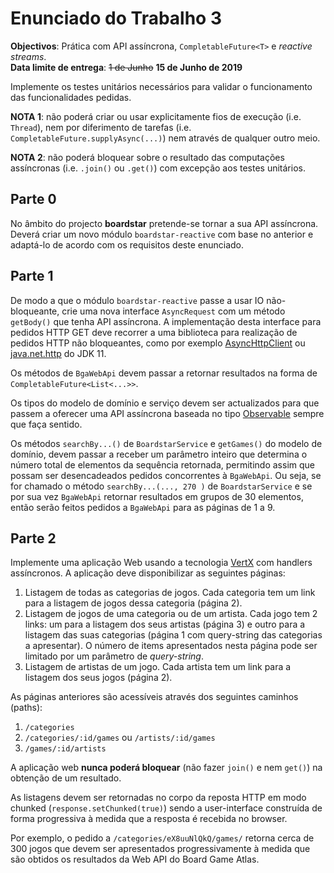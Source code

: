 # Enunciado do Trabalho 3

**Objectivos**: Prática com API assíncrona, `CompletableFuture<T>` e _reactive streams_.
<br>
**Data limite de entrega**: ~~1 de Junho~~ **15 de Junho de 2019**

Implemente os testes unitários necessários para validar o
funcionamento das funcionalidades pedidas.

**NOTA 1**: não poderá criar ou usar explicitamente fios de execução (i.e.
`Thread`), nem por diferimento de tarefas (i.e.
`CompletableFuture.supplyAsync(...)`) nem através de qualquer outro meio.

**NOTA 2**: não poderá bloquear sobre o resultado das computações assíncronas
(i.e. `.join()` ou `.get()`) com excepção aos testes unitários.

## Parte 0

No âmbito do  projecto **boardstar** pretende-se tornar a sua API assíncrona. Deverá
criar um novo módulo `boardstar-reactive` com base no anterior e adaptá-lo de
acordo com os requisitos deste enunciado.

## Parte 1

De modo a que o módulo `boardstar-reactive` passe a usar IO não-bloqueante, crie uma
nova interface `AsyncRequest` com um método `getBody()` que tenha API
assíncrona. 
A implementação desta interface para pedidos HTTP GET deve recorrer a uma
biblioteca para realização de pedidos HTTP não bloqueantes, como por exemplo
[AsyncHttpClient](https://github.com/AsyncHttpClient/async-http-client) ou
[java.net.http](https://docs.oracle.com/en/java/javase/11/docs/api/java.net.http/java/net/http/HttpClient.html)
do JDK 11.

Os métodos de `BgaWebApi` devem passar a retornar resultados na forma de 
`CompletableFuture<List<...>>`.

Os tipos do modelo de domínio e serviço devem ser actualizados para que passem
a oferecer uma API assíncrona baseada no tipo
[Observable](http://reactivex.io/RxJava/javadoc/io/reactivex/Observable.html)
sempre que faça sentido.

Os métodos `searchBy...()` de `BoardstarService` e `getGames()` do modelo de
domínio, devem passar a receber um parâmetro inteiro que determina o número
total de elementos da sequência retornada, permitindo assim que possam ser
desencadeados  pedidos concorrentes à `BgaWebApi`.
Ou seja, se for chamado o método `searchBy...(..., 270 )` de `BoardstarService`
e se por sua vez `BgaWebApi` retornar resultados em grupos de 30 elementos,
então serão feitos pedidos a `BgaWebApi` para as páginas de 1 a 9. 

## Parte 2

Implemente uma aplicação Web usando a tecnologia
[VertX](https://vertx.io/docs/vertx-web/java/) com handlers assíncronos.
A aplicação deve disponibilizar as seguintes páginas:

1.  Listagem de todas as categorias de jogos.
    Cada categoria tem um link para a listagem de jogos dessa categoria
    (página 2).
2.  Listagem de jogos de uma categoria ou de um artista.
    Cada jogo tem 2 links: um para a listagem dos seus artistas (página 3) e outro para a
    listagem das suas categorias (página 1 com query-string das categorias a apresentar).
    O número de items apresentados nesta página pode ser limitado por um
    parâmetro de _query-string_.
3.  Listagem de artistas de um jogo. Cada artista tem um link para a listagem
    dos seus jogos (página 2).

As páginas anteriores são acessíveis através dos seguintes caminhos (paths): 

1.	`/categories`
2.	`/categories/:id/games` ou `/artists/:id/games`
3.	`/games/:id/artists`

A aplicação web **nunca poderá bloquear** (não fazer `join()` e nem `get()`) na
obtenção de um resultado. 

As listagens devem ser retornadas no corpo da reposta HTTP em modo chunked
(`response.setChunked(true)`) sendo a user-interface construída de forma
progressiva à medida que a resposta é recebida no browser.

Por exemplo, o pedido a `/categories/eX8uuNlQkQ/games/` retorna cerca de 300 jogos que 
devem ser apresentados progressivamente à medida que são obtidos os resultados da 
Web API do Board Game Atlas.